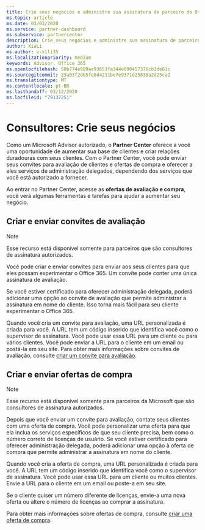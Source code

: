 ```yaml
---
title: Crie seus negócios e administre sua assinatura de parceiro do Office 365 | Centro de parceiros
ms.topic: article
ms.date: 03/03/2020
ms.service: partner-dashboard
ms.subservice: partnercenter
description: Crie seus negócios e administre sua assinatura de parceiro do Office 365 para consultores
author: XiaLi
ms.author: v-xili35
ms.localizationpriority: medium
keywords: Advisor, Office 365
ms.openlocfilehash: 58b774e989ae93653fa344e090457376cb3de81c
ms.sourcegitcommit: 23a03f2db5fe8d4211be7e9371d25838a2d25ca2
ms.translationtype: MT
ms.contentlocale: pt-BR
ms.lasthandoff: 03/12/2020
ms.locfileid: "79137251"
---
```

# <a name="advisors-build-your-business"></a>Consultores: Crie seus negócios

Como um Microsoft Advisor autorizado, o **Partner Center** oferece a você uma oportunidade de aumentar sua base de clientes e criar relações duradouras com seus clientes. Com o Partner Center, você pode enviar seus convites para avaliação de clientes e ofertas de compra e oferecer a eles serviços de administração delegados, dependendo dos serviços que você está autorizado a fornecer.

Ao entrar no Partner Center, acesse as **ofertas de avaliação e compra**, você verá algumas ferramentas e tarefas para ajudar a aumentar seu negócio.

## <a name="create-and-send-trial-invitations"></a>Criar e enviar convites de avaliação

> [!NOTE]
> Esse recurso está disponível somente para parceiros que são consultores de assinatura autorizados.

Você pode criar e enviar convites para enviar aos seus clientes para que eles possam experimentar o Office 365. Um convite pode conter uma única assinatura de avaliação.

Se você estiver certificado para oferecer administração delegada, poderá adicionar uma opção ao convite de avaliação que permite administrar a assinatura em nome do cliente. Isso torna mais fácil para seu cliente experimentar o Office 365.

Quando você cria um convite para avaliação, uma URL personalizada é criada para você. A URL tem um código inserido que identifica você como o supervisor de assinatura. Você pode usar essa URL para um cliente ou para vários clientes. Você pode enviar a URL para o cliente em um email ou postá-la em seu site.
Para obter mais informações sobre convites de avaliação, consulte [criar um convite para avaliação](advisors-create-a-trial-invitation.md).

## <a name="create-and-send-purchase-offers"></a>Criar e enviar ofertas de compra

> [!NOTE]
> Esse recurso está disponível somente para parceiros da Microsoft que são consultores de assinatura autorizados.

Depois que você enviar um convite para avaliação, contate seus clientes com uma oferta de compra. Você pode personalizar uma oferta para que ela inclua os serviços específicos de que seu cliente precisa, bem como o número correto de licenças de usuário. Se você estiver certificado para oferecer administração delegada, poderá adicionar uma opção à oferta de compra que permite administrar a assinatura em nome do cliente.

Quando você cria a oferta de compra, uma URL personalizada é criada para você. A URL tem um código inserido que identifica você como o supervisor de assinatura. Você pode usar essa URL para um cliente ou muitos clientes. Envie a URL para o cliente em um email ou poste-a em seu site.

Se o cliente quiser um número diferente de licenças, envie-a uma nova oferta ou altere o número de licenças ao comprar a assinatura.

Para obter mais informações sobre ofertas de compra, consulte [criar uma oferta de compra](advisor-create-a-purchase-offer.md).